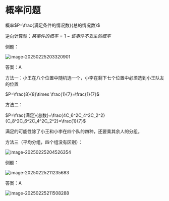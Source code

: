 # 概率问题

概率$P=\frac{满足条件的情况数}{总的情况数}$

逆向计算型：$某事件的概率=1-该事件不发生的概率$

例题：

![image-20250225203320901](https://imagere.oss-cn-beijing.aliyuncs.com/hasee_picgo/20250225203321328.png)

答案：A

方法一：小王在八个位置中随机选一个，小李在剩下七个位置中必须选到小王队友的位置

$P=\frac{8}{8}\times \frac{1}{7}=\frac{1}{7}$

方法二：

$P=\frac{满足}{总数}=\frac{4C_6^2C_4^2C_2^2}{C_8^2C_6^2C_4^2C_2^2}=\frac{1}{7}$

满足的可能性除了小王和小李在四个队的四种，还要乘其余人的分组。

方法三（平均分组，四个组没有区别）：

![image-20250225204526354](https://imagere.oss-cn-beijing.aliyuncs.com/hasee_picgo/20250225204526485.png)

例题：

![image-20250225211235683](https://imagere.oss-cn-beijing.aliyuncs.com/hasee_picgo/20250225211235794.png)

答案：A

![image-20250225211508288](https://imagere.oss-cn-beijing.aliyuncs.com/hasee_picgo/20250225211508445.png)
